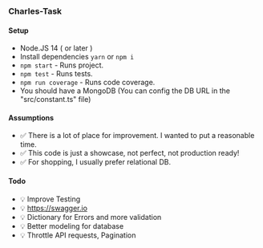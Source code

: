 
### Charles-Task


#### Setup
- Node.JS 14 ( or later )
- Install dependencies `yarn` or `npm i`
- `npm start` - Runs project.
- `npm test` - Runs tests.
- `npm run coverage` - Runs code coverage.
- You should have a MongoDB (You can config the DB URL in the "src/constant.ts" file)

#### Assumptions
- ✅ There is a lot of place for improvement. I wanted to put a reasonable time.
- ✅ This code is just a showcase, not perfect, not production ready!
- ✅ For shopping, I usually prefer relational DB. 

#### Todo
- 💡 Improve Testing
- 💡 https://swagger.io
- 💡 Dictionary for Errors and more validation
- 💡 Better modeling for database 
- 💡 Throttle API requests, Pagination

